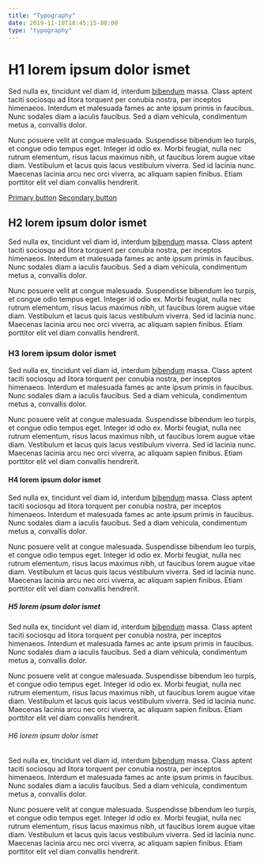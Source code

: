 ```yaml
---
title: "Typography"
date: 2019-11-10T18:45:15-08:00
type: "typography"
---
```


# H1 lorem ipsum dolor ismet

Sed nulla ex, tincidunt vel diam id, interdum [bibendum](#) massa. Class aptent taciti sociosqu ad litora torquent per conubia nostra, per inceptos himenaeos. Interdum et malesuada fames ac ante ipsum primis in faucibus. Nunc sodales diam a iaculis faucibus. Sed a diam vehicula, condimentum metus a, convallis dolor.

Nunc posuere velit at congue malesuada. Suspendisse bibendum leo turpis, et congue odio tempus eget. Integer id odio ex. Morbi feugiat, nulla nec rutrum elementum, risus lacus maximus nibh, ut faucibus lorem augue vitae diam. Vestibulum et lacus quis lacus vestibulum viverra. Sed id lacinia nunc. Maecenas lacinia arcu nec orci viverra, ac aliquam sapien finibus. Etiam porttitor elit vel diam convallis hendrerit.

<a href="#" class="btn btn-primary">Primary button</a> <a href="#" class="btn btn-secondary">Secondary button</a>

## H2 lorem ipsum dolor ismet

Sed nulla ex, tincidunt vel diam id, interdum [bibendum](#) massa. Class aptent taciti sociosqu ad litora torquent per conubia nostra, per inceptos himenaeos. Interdum et malesuada fames ac ante ipsum primis in faucibus. Nunc sodales diam a iaculis faucibus. Sed a diam vehicula, condimentum metus a, convallis dolor.

Nunc posuere velit at congue malesuada. Suspendisse bibendum leo turpis, et congue odio tempus eget. Integer id odio ex. Morbi feugiat, nulla nec rutrum elementum, risus lacus maximus nibh, ut faucibus lorem augue vitae diam. Vestibulum et lacus quis lacus vestibulum viverra. Sed id lacinia nunc. Maecenas lacinia arcu nec orci viverra, ac aliquam sapien finibus. Etiam porttitor elit vel diam convallis hendrerit.

### H3 lorem ipsum dolor ismet

Sed nulla ex, tincidunt vel diam id, interdum [bibendum](#) massa. Class aptent taciti sociosqu ad litora torquent per conubia nostra, per inceptos himenaeos. Interdum et malesuada fames ac ante ipsum primis in faucibus. Nunc sodales diam a iaculis faucibus. Sed a diam vehicula, condimentum metus a, convallis dolor.

Nunc posuere velit at congue malesuada. Suspendisse bibendum leo turpis, et congue odio tempus eget. Integer id odio ex. Morbi feugiat, nulla nec rutrum elementum, risus lacus maximus nibh, ut faucibus lorem augue vitae diam. Vestibulum et lacus quis lacus vestibulum viverra. Sed id lacinia nunc. Maecenas lacinia arcu nec orci viverra, ac aliquam sapien finibus. Etiam porttitor elit vel diam convallis hendrerit.

#### H4 lorem ipsum dolor ismet

Sed nulla ex, tincidunt vel diam id, interdum [bibendum](#) massa. Class aptent taciti sociosqu ad litora torquent per conubia nostra, per inceptos himenaeos. Interdum et malesuada fames ac ante ipsum primis in faucibus. Nunc sodales diam a iaculis faucibus. Sed a diam vehicula, condimentum metus a, convallis dolor.

Nunc posuere velit at congue malesuada. Suspendisse bibendum leo turpis, et congue odio tempus eget. Integer id odio ex. Morbi feugiat, nulla nec rutrum elementum, risus lacus maximus nibh, ut faucibus lorem augue vitae diam. Vestibulum et lacus quis lacus vestibulum viverra. Sed id lacinia nunc. Maecenas lacinia arcu nec orci viverra, ac aliquam sapien finibus. Etiam porttitor elit vel diam convallis hendrerit.

##### H5 lorem ipsum dolor ismet

Sed nulla ex, tincidunt vel diam id, interdum [bibendum](#) massa. Class aptent taciti sociosqu ad litora torquent per conubia nostra, per inceptos himenaeos. Interdum et malesuada fames ac ante ipsum primis in faucibus. Nunc sodales diam a iaculis faucibus. Sed a diam vehicula, condimentum metus a, convallis dolor.

Nunc posuere velit at congue malesuada. Suspendisse bibendum leo turpis, et congue odio tempus eget. Integer id odio ex. Morbi feugiat, nulla nec rutrum elementum, risus lacus maximus nibh, ut faucibus lorem augue vitae diam. Vestibulum et lacus quis lacus vestibulum viverra. Sed id lacinia nunc. Maecenas lacinia arcu nec orci viverra, ac aliquam sapien finibus. Etiam porttitor elit vel diam convallis hendrerit.

###### H6 lorem ipsum dolor ismet

Sed nulla ex, tincidunt vel diam id, interdum [bibendum](#) massa. Class aptent taciti sociosqu ad litora torquent per conubia nostra, per inceptos himenaeos. Interdum et malesuada fames ac ante ipsum primis in faucibus. Nunc sodales diam a iaculis faucibus. Sed a diam vehicula, condimentum metus a, convallis dolor.

Nunc posuere velit at congue malesuada. Suspendisse bibendum leo turpis, et congue odio tempus eget. Integer id odio ex. Morbi feugiat, nulla nec rutrum elementum, risus lacus maximus nibh, ut faucibus lorem augue vitae diam. Vestibulum et lacus quis lacus vestibulum viverra. Sed id lacinia nunc. Maecenas lacinia arcu nec orci viverra, ac aliquam sapien finibus. Etiam porttitor elit vel diam convallis hendrerit.